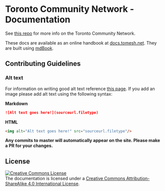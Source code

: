# Toronto Community Network - Documentation

See [this repo](https://github.com/tomeshnet/toronto-community-network) for more info on the Toronto Community Network.

These docs are available as an online handbook at [docs.tomesh.net](https://docs.tomesh.net/). They are built using [mdBook](https://github.com/rust-lang/mdBook).


## Contributing Guidelines

### Alt text
For information on writing good alt text reference [this page](https://www.w3.org/WAI/tutorials/images/). If you add an image please add alt text using the following syntax:

**Markdown**
```markdown
![Alt text goes here!](sourceurl.filetype)
```
**HTML**
```html
<img alt="Alt text goes here!" src="sourceurl.filetype"/>
```

**Any commits to master will automatically appear on the site. Please make a PR for your changes.**

## License

<a rel="license" href="https://creativecommons.org/licenses/by-sa/4.0/"><img alt="Creative Commons License" style="border-width:0" src="https://i.creativecommons.org/l/by-sa/4.0/88x31.png" /></a><br />The documentation is licensed under a <a rel="license" href="https://creativecommons.org/licenses/by-sa/4.0/">Creative Commons Attribution-ShareAlike 4.0 International License</a>.
